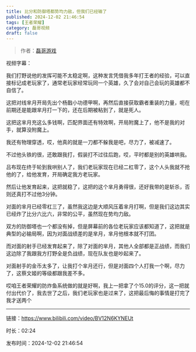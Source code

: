 ```yaml
---
title: 比分和防御塔都势均力敌，但我们已经输了
published: 2024-12-02 21:46:54
tags: [王者荣耀]
category: 磊哥视频
draft: false
---
```



> 作者：[磊哥游戏](https://space.bilibili.com/268941858?spm_id_from=333.788.upinfo.head.click)

视频字幕：

我们打野说他的发挥可能不太稳定啊，这种发言凭借我多年打王者的经验，可以直接标记成老玩家了，通常老玩家经常玩同一个英雄，久了会对自己会玩的英雄都不自信了。

这把对线芈月开局先出个杨戬小功德甲啊，再然后直接获取霸者重装的力量，呃在前期还是能跟芈月打一下的，还在后期被粘到了，就是死人。

这把这芈月充这么多钱啊，匹配界面还有特效啊，开局附魔上了，他不是我的对手，就算没附魔上。

我还有物理穿透，哎，他真的就是一刀都不躲我是吧，尽力了，被减速了。

不过他头铁的很，还敢跟我打，假装打不过往后跑，哎，平时都是别的英雄哄我。

吕布现在终于轮到我哄别人了，我们老玩家现在已经二杠零了，这个人头我就不抢他的了，给他发育，开局确定我方老玩家。

然后让他发育起来，这把就稳了，这把的这个芈月勇得很，还好我带的是斩杀，否则还真打不过他3分钟。

对面的芈月已经零杠三了，虽然我这边是大顺风压着芈月打啊，但是我们这边其实已经炸了比分六比六，非常的公平，虽然现在势均力敌。

双方的防御塔也一个都没有掉，但是屏幕前的各位老玩家应该都知道了，这把就是典型的必输局啊，因为对面战绩差的是芈月，芈月他根本就不打团。

而对面的射手已经发育起来了，除了对面的芈月，其他人全部都是正战绩，而我们这边除了我跟我方打野全是负战绩，现在队友也是吵起来了。

对面射手的金币太多了，让我打个芈月还行，但是对面四个人打我一个啊，尽力了，这蔡文姬的等级都跟我差不多。

哎咱王者荣耀的防炸鱼系统做的就是好啊，我上一把拿了个15.0的评分，这一把就付出代价了，我去世了之后，我们老玩家也是过来了，这把最后悔的事情是打完了我才送两个

---

链接：https://www.bilibili.com/video/BV12N6KYNEUt

时长：02:24

发布时间：2024-12-02 21:46:54
